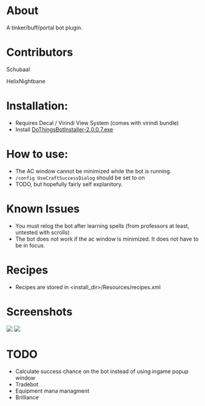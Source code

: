 # About
A tinker/buff/portal bot plugin.

# Contributors
Schubaal

HelixNightbane

# Installation:
 - Requires Decal / Virindi View System (comes with virindi bundle)
 - Install [DoThingsBotInstaller-2.0.0.7.exe](/uploads/023a0f5cd4e53533febf30ac5b994a0f/DoThingsBotInstaller-2.0.0.7.exe)
    
# How to use:
 - The AC window cannot be minimized while the bot is running.
 - `/config UseCraftSuccessDialog` should be set to on
 - TODO, but hopefully fairly self explanitory.

# Known Issues
 - You must relog the bot after learning spells (from professors at least, untested with scrolls)
 - The bot does not work if the ac window is minimized.  It does not have to be in focus.

# Recipes
- Recipes are stored in <install_dir>/Resources/recipes.xml

# Screenshots
![](https://i.gyazo.com/ba7c1b6dedf462864c74d54f4541de73.png)
![](https://i.gyazo.com/2f1cbb53dda27fa07d2ab6b8bf2f53bb.png)

# TODO
 - Calculate success chance on the bot instead of using ingame popup window
 - Tradebot
 - Equipment mana managment
 - Brilliance
